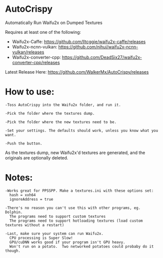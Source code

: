 # AutoCrispy
Automatically Run Waifu2x on Dumped Textures

Requires at least one of the following:

- Waifu2x-Caffe: https://github.com/lltcggie/waifu2x-caffe/releases
- Waifu2x-ncnn-vulkan: https://github.com/nihui/waifu2x-ncnn-vulkan/releases
- Waifu2x-converter-cpp: https://github.com/DeadSix27/waifu2x-converter-cpp/releases

Latest Release Here: https://github.com/WalkerMx/AutoCrispy/releases

# How to use:
    -Toss AutoCrispy into the Waifu2x folder, and run it.
  
    -Pick the folder where the textures dump.
  
    -Pick the folder where the new textures need to be.
  
    -Set your settings. The defaults should work, unless you know what you want.
  
    -Push the button.
  
  
  As the textures dump, new Waifu2x'd textures are generated, and the originals are optionally deleted.
  
  # Notes:
    -Works great for PPSSPP. Make a textures.ini with these options set:
      hash = xxh64
      ignoreAddress = true
      
    -There's no reason you can't use this with other programs, eg. Dolphin.
      The programs need to support custom textures
      The programs need to support hotloading textures (load custom textures without a restart)
      
    -Last, make sure your system can run Waifu2x.
      CPU processing is Super Slow!
      GPU/cuDNN works good if your program isn't GPU heavy.
      Won't run on a potato.  Two networked potatoes could probaby do it though.
